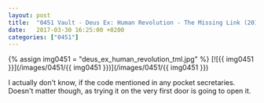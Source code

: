 ```yaml
---
layout: post
title:  "0451 Vault - Deus Ex: Human Revolution - The Missing Link (2011)"
date:   2017-03-30 16:25:00 +0200
categories: ["0451"]
---
```

{% assign img0451 = "deus_ex_human_revolution_tml.jpg" %}
[![{{ img0451 }}](/images/0451/{{ img0451 }})](/images/0451/{{ img0451 }})

I actually don't know, if the code mentioned in any pocket secretaries. Doesn't matter though, as trying it on the very first door is going to open it.